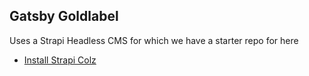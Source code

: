 ## Gatsby Goldlabel

Uses a Strapi Headless CMS for which we have a starter repo for here

- [Install Strapi Colz](https://github.com/listingslab-goldlabel/gatsby-goldlabel)
